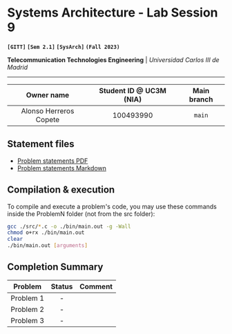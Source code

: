 # **Systems Architecture - Lab Session 9**
**`[GITT]` `[Sem 2.1]` `[SysArch]` `(Fall 2023)`**

**Telecommunication Technologies Engineering** | _Universidad Carlos III de Madrid_

---

| Owner name | Student ID @ UC3M (NIA) | Main branch |
| :---: | :---: | :---: |
| Alonso Herreros Copete | 100493990 | `main` |

## Statement files

* [Problem statements PDF](./Instructions.pdf)
* [Problem statements Markdown](./Statements.md)

## Compilation & execution
To compile and execute a problem's code, you may use these commands inside the
ProblemN folder (not from the src folder):

```bash
gcc ./src/*.c -o ./bin/main.out -g -Wall
chmod o+rx ./bin/main.out
clear
./bin/main.out [arguments]
```

## Completion Summary

| Problem | Status | Comment
| --- | :---: | --- |
| Problem 1 | - | |
| Problem 2 | - | |
| Problem 3 | - | |

<!-- [i1]: https://github.com/alonso-herreros/uni-sysarch-lab9/issues/1
[i2]: https://github.com/alonso-herreros/uni-sysarch-lab9/issues/2
[i3]: https://github.com/alonso-herreros/uni-sysarch-lab9/issues/3 -->

